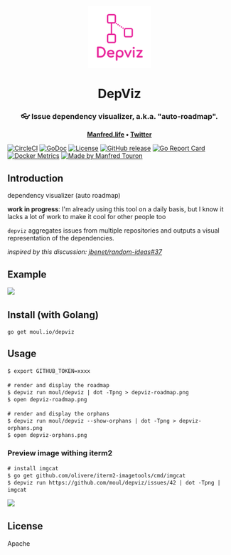 <h1 align="center">
  <br>
  <img src="https://raw.githubusercontent.com/moul/depviz/master/assets/depviz.svg?sanitize=true" alt="depviz" height="140px">
  <br>
  <br>
  DepViz
  <br>
</h1>

<h3 align="center">👓 Issue dependency visualizer, a.k.a. "auto-roadmap".</h3>

<p align="center"><b>
    <a href="https://manfred.life/depviz">Manfred.life</a> •
    <a href="https://twitter.com/moul">Twitter</a>
</b></p>

[![CircleCI](https://circleci.com/gh/moul/depviz.svg?style=shield)](https://circleci.com/gh/moul/depviz)
[![GoDoc](https://godoc.org/moul.io/depviz?status.svg)](https://godoc.org/moul.io/depviz)
[![License](https://img.shields.io/github/license/moul/depviz.svg)](https://github.com/moul/depviz/blob/master/LICENSE)
[![GitHub release](https://img.shields.io/github/release/moul/depviz.svg)](https://github.com/moul/depviz/releases)
[![Go Report Card](https://goreportcard.com/badge/moul.io/depviz)](https://goreportcard.com/report/moul.io/depviz)
[![Docker Metrics](https://images.microbadger.com/badges/image/moul/depviz.svg)](https://microbadger.com/images/moul/depviz)
[![Made by Manfred Touron](https://img.shields.io/badge/made%20by-Manfred%20Touron-blue.svg?style=flat)](https://manfred.life/)

## Introduction
dependency visualizer (auto roadmap)

**work in progress**: I'm already using this tool on a daily basis, but I know it lacks a lot of work to make it cool for other people too

`depviz` aggregates issues from multiple repositories and outputs a visual representation of the dependencies.

_inspired by this discussion: [jbenet/random-ideas#37](https://github.com/jbenet/random-ideas/issues/37)_

## Example

![](https://raw.githubusercontent.com/moul/depviz/master/examples/depviz/depviz.svg?sanitize=true)

## Install (with Golang)

```
go get moul.io/depviz
```

## Usage

```console
$ export GITHUB_TOKEN=xxxx

# render and display the roadmap
$ depviz run moul/depviz | dot -Tpng > depviz-roadmap.png
$ open depviz-roadmap.png

# render and display the orphans
$ depviz run moul/depviz --show-orphans | dot -Tpng > depviz-orphans.png
$ open depviz-orphans.png
```

### Preview image withing iterm2

```console
# install imgcat
$ go get github.com/olivere/iterm2-imagetools/cmd/imgcat
$ depviz run https://github.com/moul/depviz/issues/42 | dot -Tpng | imgcat
```

![](https://raw.githubusercontent.com/moul/depviz/master/examples/imgcat.png)

## License

Apache
